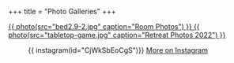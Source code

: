 +++
title = "Photo Galleries"
+++

<section class="photo-galleries">
<a href="/photos/rooms/">
{{ photo(src="bed2.9-2.jpg" caption="Room Photos") }}
</a>

<a href="/photos/retreats-2022/">
{{ photo(src="tabletop-game.jpg" caption="Retreat Photos 2022") }}
</a>

<figure class="instagram">
{{ instagram(id="CjWkSbEoCgS")}}
<a href="https://www.instagram.com/focusretreat.center">More on Instagram</a>
</figure>
</section>
